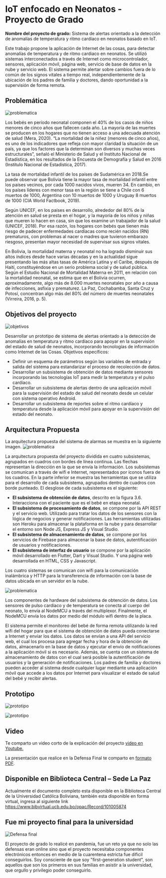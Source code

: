 # IoT enfocado en Neonatos - Proyecto de Grado

**Nombre del proyecto de grado:** Sistema de alertas orientado a la detección de anomalías de temperatura y ritmo cardíaco en neonatos basado en IoT.

Este trabajo propone la aplicación de Internet de las cosas, para detectar anomalías de temperatura y de ritmo cardiaco en neonatos. Se utilizó sistemas interconectados a través de Internet como microcontrolador, sensores, aplicación móvil, página web, servicio de base de datos en la nube y servicio web. El sistema permite alertar sobre cambios fuera de lo común de los signos vitales a tiempo real, independientemente de la ubicación de los padres de familia y doctores, dando oportunidad a la supervisión de forma remota.

## Problemática

![problematica](../assets/20210328iot1.png)

Los bebés en período neonatal componen el 40% de los casos de niños menores de cinco años que fallecen cada año. La mayoría de las muertes se producen en los hogares que no tienen acceso a una adecuada atención de salud (Mera, 2020). “La mortalidad de la niñez (menores de cinco años), es uno de los indicadores que refleja con mayor claridad la situación de un país, ya que los factores que la determinan son diversos y muchas veces estructurales”, señaló el Ministerio de Salud y el Instituto Nacional de Estadística, en los resultados de la Encuesta de Demografía y Salud en 2016 (Institulo Nacional de Estadística, 2017).

La tasa de mortalidad infantil de los países de Sudamérica en 2018.Se puede observar que Bolivia tiene la mayor tasa de mortalidad infantil entre los países vecinos, por cada 1000 nacidos vivos, mueren 34. En cambio, en los países líderes con menor tasa en la región se tiene a Chile con 6 muertos de 1000, Argentina con 10 muertos de 1000 y Uruguay 8 muertos de 1000 (CIA World Factbook, 2019).

Según UNICEF, en los países en desarrollo, alrededor del 80% de la atención en salud se presta en el hogar, y la mayoría de los niños y niñas que mueren lo hacen en casa, sin que los examine un trabajador de la salud (UNICEF, 2018). Por esa razón, los hogares con bebés que tienen más riesgo de padecer enfermedades cardíacas como recién nacidos (RN) prematuros, con problemas al nacer o madres que tuvieron embarazo riesgoso, presentan mayor necesidad de supervisar sus signos vitales.

En Bolivia, la mortalidad materna y neonatal no ha logrado disminuir sus altos índices desde hace varias décadas y en la actualidad sigue presentando las más altas tasas de América Latina y el Caribe, después de Haití, constituyéndose en un serio problema social y de salud pública. Según el Estudio Nacional de Mortalidad Materna en 2011, en relación con la mortalidad neonatal, se estima que en el Bolivia ocurren, aproximadamente, algo más de 8.000 muertes neonatales por año a causa de infecciones, asfixia y prematurez. La Paz, Cochabamba, Santa Cruz y Potosí, concentran algo más del 80% del número de muertes neonatales (Virreira, 2016, p. 5).

## Objetivos del proyecto

![objetivos](../assets/20210328iot2.png)

Desarrollar un prototipo de sistema de alertas orientado a la detección de anomalías en temperatura y ritmo cardíaco para apoyar en la supervisión del estado de salud de neonatos, incorporando tecnologías de información como Internet de las Cosas.
Objetivos específicos:
- Definir un esquema de parámetros según las variables de entrada y salida del sistema para estandarizar el proceso de recolección de datos.
- Desarrollar un subsistema de obtención de datos mediante sensores incorporando las tecnologías IoT para medir la temperatura y el pulso cardíaco.
- Desarrollar un subsistema de alertas dentro de una aplicación móvil para la supervisión del estado de salud del neonato desde un celular con sistema operativo Android.
- Desarrollar un subsistema de reportes sobre el ritmo cardíaco y temperatura desde la aplicación móvil para apoyar en la supervisión del estado del neonato.

## Arquitectura Propuesta
La arquitectura propuesta del sistema de alarmas se muestra en la siguiente imagen.
![problematica](../assets/20210328iot3.png)


La arquitectura propuesta del proyecto dividida en cuatro subsistemas, agrupados en cuadros con bordes de línea continua. Las flechas representan la dirección en la que se envía la información. Los subsistemas se comunican a través de wifi e Internet, representados por íconos fuera de los cuadros. En la parte inferior se muestra las herramientas que se utiliza para el desarrollo de cada subsistema, agrupados dentro de cuadros con borde punteado. El desglose de cada subsistema es el siguiente:
- **El subsistema de obtención de datos**, descrito en la figura 3.6. Interacciona con el paciente que es el bebé en etapa neonatal.
- **El subsistema de procesamiento de datos**, se compone por la API REST y el servicio web. Utilizado para tratar los datos de los sensores con la lógica de negocios y generar notificaciones. Las herramientas utilizadas son Heroku para almacenar la plataforma en la nube y para desarrollar el entorno son Node JS, Express JS y Visual Studio.
- **El subsistema de almacenamiento de datos**, se compone por los servicios de Firebase para almacenar la base de datos, autentificación de usuarios y notificaciones.
- **El subsistema de interfaz de usuario** se compone por la aplicación móvil desarrollado en Flutter, Dart y Visual Studio. Y una página web desarrollada en HTML, CSS y Javascript.

Los cuatro sistemas se comunican con wifi para la comunicación inalámbrica y HTTP para la transferencia de información con la base de datos ubicada en un servidor en la nube.

![problematica](../assets/20210328iot4.png)

Los componentes de hardware del subsistema de obtención de datos. Los sensores de pulso cardíaco y de temperatura se conecta al cuerpo del neonato, lo envía al NodeMCU a través del multiplexor. Finalmente, el NodeMCU envía los datos por medio del módulo wifi dentro de la placa.

El sistema permite el monitoreo del bebé de forma remota utilizando la red wifi del hogar para que el sistema de obtención de datos pueda conectarse a Internet y enviar los datos. Los datos se envían a una API del servicio web, el cual los procesa para agregar fecha y hora de la obtención de datos, almacenarlo en la base de datos y ejecutar el envío de notificaciones a la aplicación móvil si es necesario. Además, se cuenta con un sistema de almacenamiento de datos con el cual será posible la autentificación de usuarios y la generación de notificaciones. Los padres de familia y doctores pueden acceder al sistema desde cualquier lugar mediante una aplicación móvil que accede a los datos por Internet para visualizar el estado de salud del bebé y recibir alertas.

## Prototipo

![prototipo](../assets/20210328iot5.png)

![prototipo](../assets/20210328iot6.png)

## Video
Te comparto un video corto de la explicación del proyecto [video en Youtube.](https://youtu.be/tbGBOOzOjSU)

La presentación que realice en la Defensa Final te comparto en [formato PDF](https://drive.google.com/file/d/1pFZCr8ZLTat82qwxvvTs5DqAvoFvxBgR/view?usp=sharing).

## Disponible en Biblioteca Central – Sede La Paz
Actualmente el documento completo esta disponible en la Biblioteca Central de la Universidad Católica Boliviana, también esta disponible en forma virtual, ingresa al siguiente link https://www.bibvirtual.ucb.edu.bo/opac/Record/101005874

## Fue mi proyecto final para la universidad

![Defensa final](../assets/20210328iotfinal.jpg)

El proyecto de grado lo realicé en pandemia, fue un reto ya que no solo las defensas eran online sino que el proyecto necesitaba componentes electrónicos entonces en medio de la cuarentena estricta fue dificil conseguirlos. Soy consciente de que soy "first-generation student", son aquellos que son los primeros en sus familias en asistir a la universidad, que orgullo y privilegio poder conseguirlo.
